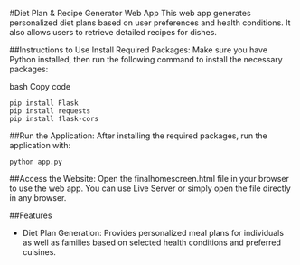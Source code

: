 #Diet Plan & Recipe Generator Web App
This web app generates personalized diet plans based on user preferences and health conditions. It also allows users to retrieve detailed recipes for dishes.

##Instructions to Use
Install Required Packages: Make sure you have Python installed, then run the following command to install the necessary packages:

bash
Copy code
```
pip install Flask 
pip install requests 
pip install flask-cors
```

##Run the Application: 
After installing the required packages, run the application with:
```
python app.py
```

##Access the Website: 
Open the finalhomescreen.html file in your browser to use the web app. You can use Live Server or simply open the file directly in any browser.

##Features
- Diet Plan Generation: Provides personalized meal plans for individuals as well as families based on selected health conditions and preferred cuisines.
